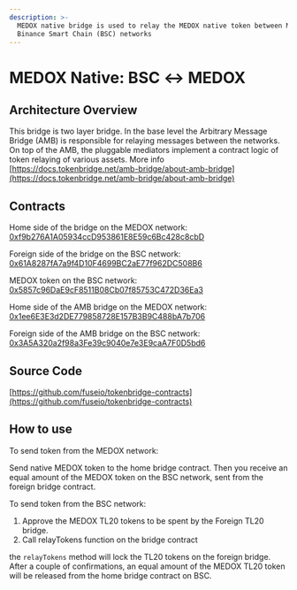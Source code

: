 ```yaml
---
description: >-
  MEDOX native bridge is used to relay the MEDOX native token between MEDOX and
  Binance Smart Chain (BSC) networks
---
```


# MEDOX Native: BSC ↔ MEDOX

## Architecture Overview

This bridge is two layer bridge. In the base level the Arbitrary Message Bridge \(AMB\) is responsible for relaying messages between the networks. On top of the AMB,  the pluggable mediators implement a contract logic of token relaying of various assets. More info [https://docs.tokenbridge.net/amb-bridge/about-amb-bridge](https://docs.tokenbridge.net/amb-bridge/about-amb-bridge)

## Contracts

Home side of the bridge on the MEDOX network: [0xf9b276A1A05934ccD953861E8E59c6Bc428c8cbD](https://mdcscan.com/address/0xf9b276A1A05934ccD953861E8E59c6Bc428c8cbD/transactions)

Foreign side of the bridge on the BSC network: [0x61A8287fA7a9f4D10F4699BC2aE77f962DC508B6](https://etherscan.io/address/0x61A8287fA7a9f4D10F4699BC2aE77f962DC508B6)

MEDOX token on the BSC network: [0x5857c96DaE9cF8511B08Cb07f85753C472D36Ea3](https://bscscan.com/token/0x5857c96dae9cf8511b08cb07f85753c472d36ea3)

Home side of the AMB bridge on the MEDOX network: [0x1ee6E3E3d2DE779858728E157B3B9C488bA7b706](https://mdcscan.com/address/0x1ee6E3E3d2DE779858728E157B3B9C488bA7b706)

Foreign side of the AMB bridge on the BSC network: [0x3A5A320a2f98a3Fe39c9040e7e3E9caA7F0D5bd6](https://bscscan.com/address/0x3A5A320a2f98a3Fe39c9040e7e3E9caA7F0D5bd6)

## Source Code

[https://github.com/fuseio/tokenbridge-contracts](https://github.com/fuseio/tokenbridge-contracts)

## How to use

To send token from the MEDOX network:

Send native MEDOX token to the home bridge contract. Then you receive an equal amount of the MEDOX token on the BSC network, sent from the foreign bridge contract.

To send token from the BSC network:

1. Approve the MEDOX TL20 tokens to be spent by the Foreign TL20 bridge. 
2. Call relayTokens function on the bridge contract

the `relayTokens` method will lock the TL20 tokens on the foreign bridge. After a couple of confirmations, an equal amount of the MEDOX TL20 token will be released from the home bridge contract on BSC.

#### 

#### 


